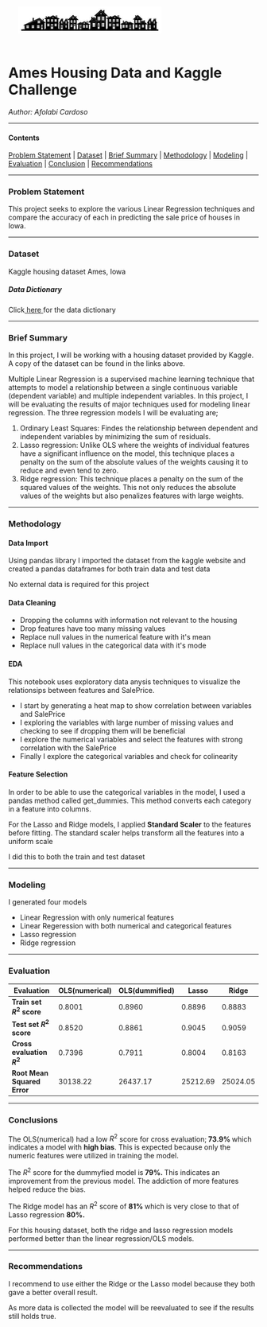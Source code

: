 <img src="images/house.jpeg" style="float: center; margin: 20px; height: 55px">

# Ames Housing Data and Kaggle Challenge

_Author: Afolabi Cardoso_

---
#### Contents

[Problem Statement](#Problem-Statement) | [Dataset](#Dataset) | [Brief Summary](#Brief-Summary) | [Methodology](#Methodology) | [Modeling](#Modeling) | [Evaluation](#Evaluation) | [Conclusion](#Conclusion) | [Recommendations](#Recommendations)

---
### Problem Statement
This project seeks to explore the various Linear Regression techniques and compare the accuracy of each in predicting the sale price of houses in Iowa.

---
### Dataset
Kaggle housing dataset Ames, Iowa

##### Data Dictionary

<p>Click<a href="https://www.kaggle.com/c/dsir-0124-project-2-regression-challenge/data"> here </a> for the data dictionary</p>


---
### Brief Summary 

In this project, I will be working with a housing dataset provided by Kaggle. A copy of the dataset can be found in the links above.

Multiple Linear Regression is a supervised machine learning technique that attempts to model a relationship between a single continuous variable (dependent variable) and multiple independent variables. In this project, I will be evaluating the results of major techniques used for modeling linear regression. The three regression models I will be evaluating are;

1. Ordinary Least Squares: Findes the relationship between dependent and independent variables by minimizing the sum of residuals.
2. Lasso regression: Unlike OLS where the weights of individual features have a significant influence on the model, this technique places a penalty on the sum of the absolute values of the weights causing it to reduce and even tend to zero.
3. Ridge regression: This technique places a penalty on the sum of the squared values of the weights. This not only reduces the absolute values of the weights but also penalizes features with large weights.

---
### Methodology

#### Data Import
Using pandas library I imported the dataset from the kaggle website and created a  pandas dataframes for both train data and test data

No external data is required for this project

#### Data Cleaning 

- Dropping the columns with information not relevant to the housing
- Drop features have too many missing values
- Replace null values in the numerical feature with it's mean
- Replace null values in the categorical data with it's mode

#### EDA

This notebook uses exploratory data anysis techniques to visualize the relationsips between features and SalePrice.

- I start by generating a heat map to show correlation between variables and SalePrice
- I exploring the variables with large number of missing values and checking to see if dropping them will be beneficial
- I explore the numerical variables and select the features with strong correlation with the SalePrice
- Finally I explore the categorical variables and check for colinearity

#### Feature Selection

In order to be able to use the categorical variables in the model, I used a pandas method called get_dummies. This method converts each category in a feature into columns.

For the Lasso and Ridge models, I applied **Standard Scaler** to the features before fitting. The standard scaler helps transform all the features into a uniform scale 

I did this to both the train and test dataset

---
### Modeling
I generated four models

- Linear Regression with only numerical features
- Linear Regeression with both numerical and categorical features
- Lasso regression
- Ridge regression

---
### Evaluation

|Evaluation|OLS(numerical)|OLS(dummified)|Lasso|Ridge
|---|---|---|---|---| 
|**Train set $R^2$ score**|0.8001|0.8960|0.8896|0.8883
|**Test set $R^2$ score**|0.8520|0.8861|0.9045|0.9059
|**Cross evaluation $R^2$**|0.7396|0.7911|0.8004|0.8163
|**Root Mean Squared Error**|30138.22|26437.17|25212.69|25024.05

---
### Conclusions

The OLS(numerical) had a low $R^2$ score for cross evaluation;<b> 73.9% </b>which indicates a model with <b> high bias</b>. This is expected  because only the numeric features were utilized in training the model.

The $R^2$ score for the dummyfied model is<b> 79%. </b> This indicates an improvement from the previous model. The addiction of more features helped reduce the bias.

The Ridge model has an $R^2$ score of <b> 81% </b> which is very close to that of Lasso regression <b> 80%. </b>

For this housing dataset, both the ridge and lasso regression models performed better than the linear regression/OLS models. 

---
### Recommendations

I recommend to use either the Ridge or the Lasso model because they both gave a better overall result.

As more data is collected the model will be reevaluated to see if the results still holds true.
